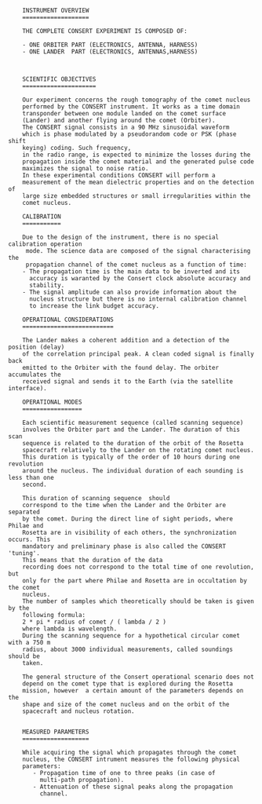                                  
                                                                      
        INSTRUMENT OVERVIEW                                                   
        ===================                                                   
                                                                              
        THE COMPLETE CONSERT EXPERIMENT IS COMPOSED OF:                       
                                                                              
        - ONE ORBITER PART (ELECTRONICS, ANTENNA, HARNESS)                    
        - ONE LANDER  PART (ELECTRONICS, ANTENNAS,HARNESS)                    
                                                                              
                                                                              
                                                                              
        SCIENTIFIC OBJECTIVES                                                 
        =====================                                                 
                                                                              
        Our experiment concerns the rough tomography of the comet nucleus     
        performed by the CONSERT instrument. It works as a time domain        
        transponder between one module landed on the comet surface           
        (Lander) and another flying around the comet (Orbiter).               
        The CONSERT signal consists in a 90 MHz sinusoidal waveform 
        which is phase modulated by a pseudorandom code or PSK (phase shift 
        keying) coding. Such frequency, 
        in the radio range, is expected to minimize the losses during the     
        propagation inside the comet material and the generated pulse code    
        maximizes the signal to noise ratio.                                  
        In these experimental conditions CONSERT will perform a   
        measurement of the mean dielectric properties and on the detection of 
        large size embedded structures or small irregularities within the     
        comet nucleus.                                                        
                                                                              
        CALIBRATION                                                           
        ===========                                                           
                                                                              
        Due to the design of the instrument, there is no special calibration operation
         mode. The science data are composed of the signal characterising the 
         propagation channel of the comet nucleus as a function of time:      
        - The propagation time is the main data to be inverted and its        
          accuracy is waranted by the Consert clock absolute accuracy and      
          stability.                                                          
        - The signal amplitude can also provide information about the         
          nucleus structure but there is no internal calibration channel      
          to increase the link budget accuracy.                               
                                                                              
        OPERATIONAL CONSIDERATIONS                                            
        ==========================                                            
                                                                              
        The Lander makes a coherent addition and a detection of the position (delay) 
        of the correlation principal peak. A clean coded signal is finally back 
        emitted to the Orbiter with the found delay. The orbiter accumulates the 
        received signal and sends it to the Earth (via the satellite interface).
                                                                              
        OPERATIONAL MODES                                                     
        =================                                                     
                                                                              
        Each scientific measurement sequence (called scanning sequence)       
        involves the Orbiter part and the Lander. The duration of this scan   
        sequence is related to the duration of the orbit of the Rosetta       
        spacecraft relatively to the Lander on the rotating comet nucleus.    
        This duration is typically of the order of 10 hours during one revolution 
        around the nucleus. The individual duration of each sounding is less than one
        second.                                                               
                                                                              
        This duration of scanning sequence  should                            
        correspond to the time when the Lander and the Orbiter are separated  
        by the comet. During the direct line of sight periods, where Philae and
        Rosetta are in visibility of each others, the synchronization occurs. This
        mandatory and preliminary phase is also called the CONSERT 'tuning'.
        This means that the duration of the data      
        recording does not correspond to the total time of one revolution, but
        only for the part where Philae and Rosetta are in occultation by the comet
        nucleus.    
        The number of samples which theoretically should be taken is given by the 
        following formula:              
        2 * pi * radius of comet / ( lambda / 2 ) 
        where lambda is wavelength.                                           
        During the scanning sequence for a hypothetical circular comet with a 750 m 
        radius, about 3000 individual measurements, called soundings should be      
        taken.                                                                
                                                                              
        The general structure of the Consert operational scenario does not    
        depend on the comet type that is explored during the Rosetta          
        mission, however  a certain amount of the parameters depends on the      
        shape and size of the comet nucleus and on the orbit of the           
        spacecraft and nucleus rotation.                                      
                                                                              
                                                                              
        MEASURED PARAMETERS                                                   
        ===================                                                   
                                                                              
        While acquiring the signal which propagates through the comet
        nucleus, the CONSERT intrument measures the following physical
        parameters:
           - Propagation time of one to three peaks (in case of 
             multi-path propagation).
           - Attenuation of these signal peaks along the propagation
             channel.               
        